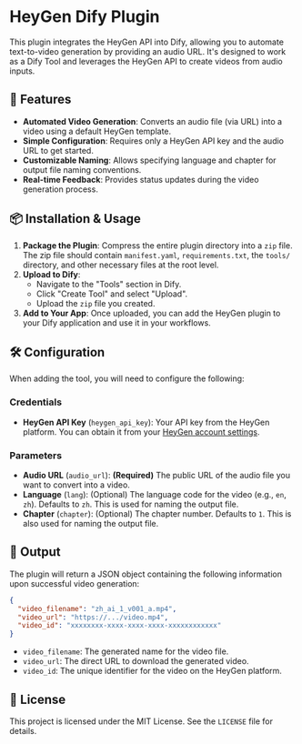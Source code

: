 # HeyGen Dify Plugin

This plugin integrates the HeyGen API into Dify, allowing you to automate text-to-video generation by providing an audio URL. It's designed to work as a Dify Tool and leverages the HeyGen API to create videos from audio inputs.

## 🚀 Features

- **Automated Video Generation**: Converts an audio file (via URL) into a video using a default HeyGen template.
- **Simple Configuration**: Requires only a HeyGen API key and the audio URL to get started.
- **Customizable Naming**: Allows specifying language and chapter for output file naming conventions.
- **Real-time Feedback**: Provides status updates during the video generation process.

## 📦 Installation & Usage

1.  **Package the Plugin**: Compress the entire plugin directory into a `zip` file. The zip file should contain `manifest.yaml`, `requirements.txt`, the `tools/` directory, and other necessary files at the root level.
2.  **Upload to Dify**:
    *   Navigate to the "Tools" section in Dify.
    *   Click "Create Tool" and select "Upload".
    *   Upload the `zip` file you created.
3.  **Add to Your App**: Once uploaded, you can add the HeyGen plugin to your Dify application and use it in your workflows.

## 🛠️ Configuration

When adding the tool, you will need to configure the following:

### Credentials

-   **HeyGen API Key** (`heygen_api_key`): Your API key from the HeyGen platform. You can obtain it from your [HeyGen account settings](https://app.heygen.com/settings/api-key).

### Parameters

-   **Audio URL** (`audio_url`): **(Required)** The public URL of the audio file you want to convert into a video.
-   **Language** (`lang`): (Optional) The language code for the video (e.g., `en`, `zh`). Defaults to `zh`. This is used for naming the output file.
-   **Chapter** (`chapter`): (Optional) The chapter number. Defaults to `1`. This is also used for naming the output file.

## 📝 Output

The plugin will return a JSON object containing the following information upon successful video generation:

```json
{
  "video_filename": "zh_ai_1_v001_a.mp4",
  "video_url": "https://.../video.mp4",
  "video_id": "xxxxxxxx-xxxx-xxxx-xxxx-xxxxxxxxxxxx"
}
```

-   `video_filename`: The generated name for the video file.
-   `video_url`: The direct URL to download the generated video.
-   `video_id`: The unique identifier for the video on the HeyGen platform.

## 📄 License

This project is licensed under the MIT License. See the `LICENSE` file for details.





